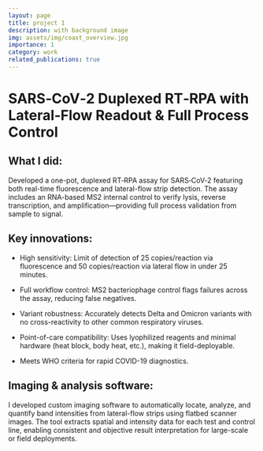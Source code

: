 ```yaml
---
layout: page
title: project 1
description: with background image
img: assets/img/coast_overview.jpg
importance: 1
category: work
related_publications: true
---
```


# SARS‑CoV‑2 Duplexed RT‑RPA with Lateral‑Flow Readout & Full Process Control

## What I did:
Developed a one-pot, duplexed RT‑RPA assay for SARS‑CoV‑2 featuring both real-time fluorescence and lateral-flow strip detection. The assay includes an RNA-based MS2 internal control to verify lysis, reverse transcription, and amplification—providing full process validation from sample to signal.

## Key innovations:

- High sensitivity: Limit of detection of 25 copies/reaction via fluorescence and 50 copies/reaction via lateral flow in under 25 minutes.

- Full workflow control: MS2 bacteriophage control flags failures across the assay, reducing false negatives.

- Variant robustness: Accurately detects Delta and Omicron variants with no cross-reactivity to other common respiratory viruses.

- Point-of-care compatibility: Uses lyophilized reagents and minimal hardware (heat block, body heat, etc.), making it field-deployable.

- Meets WHO criteria for rapid COVID-19 diagnostics.

## Imaging & analysis software:
I developed custom imaging software to automatically locate, analyze, and quantify band intensities from lateral-flow strips using flatbed scanner images. The tool extracts spatial and intensity data for each test and control line, enabling consistent and objective result interpretation for large-scale or field deployments.
